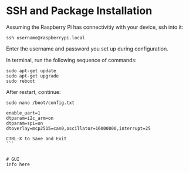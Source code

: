 # SSH and Package Installation
Assuming the Raspberry Pi has connectivitiy with your device, ssh into it:
```
ssh username@raspberrypi.local
```
Enter the username and password you set up during configuration.

In terminal, run the following sequence of commands:
```
sudo apt-get update
sudo apt-get upgrade
sudo reboot
```
After restart, continue:
````
sudo nano /boot/config.txt

enable_uart=1
dtparam=i2c_arm=on
dtparam=spi=on
dtoverlay=mcp2515=can0,oscillator=16000000,interrupt=25

CTRL-X to Save and Exit
```


# GUI
info here
